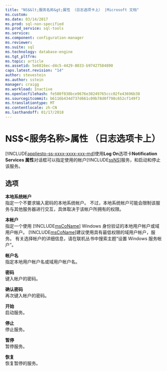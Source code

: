 ```yaml
---
title: "NS$&lt;服务名称&gt;属性 （日志选项卡上） |Microsoft 文档"
ms.custom: 
ms.date: 03/14/2017
ms.prod: sql-non-specified
ms.prod_service: sql-tools
ms.service: 
ms.component: configuration-manager
ms.reviewer: 
ms.suite: sql
ms.technology: database-engine
ms.tgt_pltfrm: 
ms.topic: article
ms.assetid: 5e6816ec-d4c5-4429-8033-b97427584890
caps.latest.revision: "14"
author: stevestein
ms.author: sstein
manager: craigg
ms.workload: Inactive
ms.openlocfilehash: fe580f038bce9676e30249765ccc02fe43696b38
ms.sourcegitcommit: b6116b434d737d661c09b78d0f798c652cf149f3
ms.translationtype: MT
ms.contentlocale: zh-CN
ms.lasthandoff: 01/17/2018
---
```

# <a name="nsltservice-namegt-properties-log-on-tab"></a>NS$&lt;服务名称&gt;属性 （日志选项卡上）
[!INCLUDE[appliesto-ss-xxxx-xxxx-xxx-md](../../includes/appliesto-ss-xxxx-xxxx-xxx-md.md)]使用**Log On**选项卡**Notification Services 属性**对话框可以指定使用的帐户[!INCLUDE[ssNS](../../includes/ssns-md.md)]服务，和启动和停止该服务。  
  
## <a name="options"></a>选项  
 **本地系统帐户**  
 指定一个不要求输入密码的本地系统帐户。 不过，本地系统帐户可能会限制该服务与其他服务器进行交互，具体取决于该帐户所拥有的权限。  
  
 **本帐户**  
 指定一个使用 [!INCLUDE[msCoName](../../includes/msconame-md.md)] Windows 身份验证的本地用户帐户或域用户帐户。 [!INCLUDE[msCoName](../../includes/msconame-md.md)]建议使用具有最低权限的域用户帐户，服务。 有关选择帐户的详细信息，请在联机丛书中搜索主题“设置 Windows 服务帐户”。  
  
 **帐户名**  
 指定本地用户帐户名或域用户帐户名。  
  
 **密码**  
 键入帐户的密码。  
  
 **确认密码**  
 再次键入帐户的密码。  
  
 **开始**  
 启动服务。  
  
 **停止**  
 停止服务。  
  
 **暂停**  
 暂停服务。  
  
 **恢复**  
 恢复暂停的服务。  
  
  
